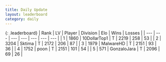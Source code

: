 ```yaml
---
title: Daily Update
layout: leaderboard
category: daily
---
```


{: .leaderboard}
| Rank | LV | Player | Division | Elo | Wins | Losses |
| --- | --- | --- | --- | --- | --- | --- |
| <span data-change="0">1</span> | 1860 | <span title="ID: 544310">10DollarTop1</span> | T | <span data-change="-25">2219</span> | <span data-change="6">258</span> | <span data-change="3">53</span> |
| <span data-change="1">2</span> | 3204 | <span title="ID: 353063">Sktima</span> | T | <span data-change="-19">2172</span> | <span data-change="21">206</span> | <span data-change="9">87</span> |
| <span data-change="-1">3</span> | 1979 | <span title="ID: 261794">MalwareHD</span> | T | <span data-change="-40">2151</span> | <span data-change="6">93</span> | <span data-change="6">36</span> |
| <span data-change="0">4</span> | 1752 | <span title="ID: 540690">poon</span> | T | <span data-change="2">2151</span> | <span data-change="2">101</span> | <span data-change="1">54</span> |
| <span data-change="0">5</span> | 571 | <span title="ID: 650626">GonzaloJara</span> | T | <span data-change="19">2096</span> | <span data-change="5">69</span> | <span data-change="1">26</span> |